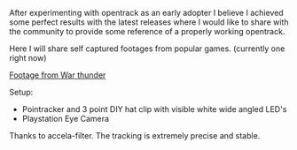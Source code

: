 After experimenting with opentrack as an early adopter I believe I achieved some perfect results with the latest releases where I would like to share with the community to provide some reference of a properly working opentrack.

Here I will share self captured footages from popular games. (currently one right now)

[Footage from War thunder](https://www.youtube.com/watch?v=XI73ul_FnBI)

Setup:
* Pointracker and 3 point DIY hat clip with visible white wide angled LED's
* Playstation Eye Camera

Thanks to accela-filter. The tracking is extremely precise and stable.


